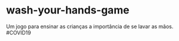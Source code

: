 # wash-your-hands-game
Um jogo para ensinar as crianças a importância de se lavar as mãos. #COVID19
